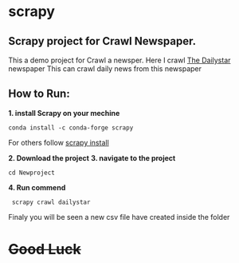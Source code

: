 # scrapy
## Scrapy project for Crawl Newspaper. 

This a demo project for Crawl a newsper.
Here I crawl [The Dailystar](https://www.thedailystar.net/) newspaper
This can crawl daily news from this newspaper

## How to Run:
**1. install Scrapy on your mechine**
```
conda install -c conda-forge scrapy
```
 For others follow [scrapy install](https://docs.scrapy.org/en/latest/intro/install.html)

**2. Download the project**
**3. navigate to the project**
  ```
  cd Newproject
  ```
**4. Run commend** 
 ```
  scrapy crawl dailystar
  ```
Finaly you will be seen a new csv file have created inside the folder

#                               ~~~~Good Luck~~~~

